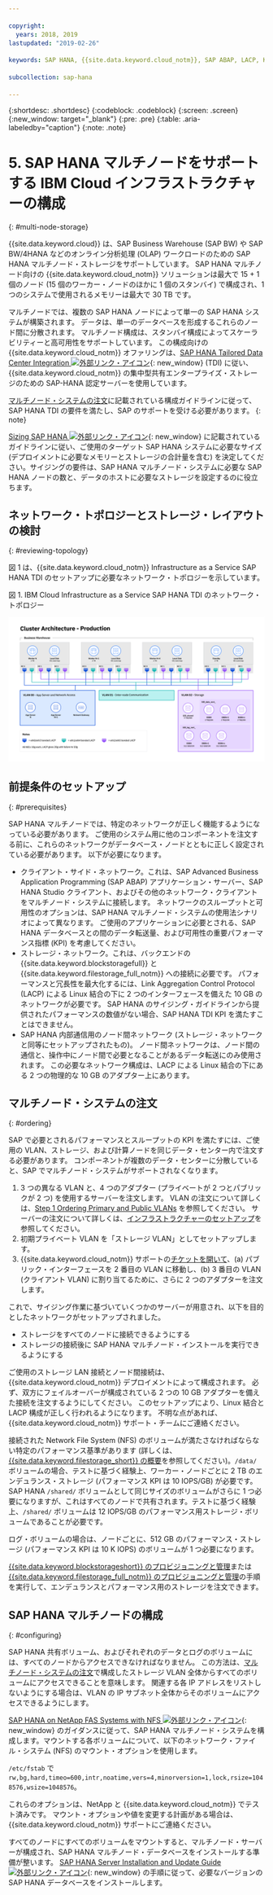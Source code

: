 ```yaml
---

copyright:
  years: 2018, 2019
lastupdated: "2019-02-26"

keywords: SAP HANA, {{site.data.keyword.cloud_notm}}, SAP ABAP, LACP, KPIs,VLANs

subcollection: sap-hana

---
```


{:shortdesc: .shortdesc}
{:codeblock: .codeblock}
{:screen: .screen}
{:new_window: target="_blank"}
{:pre: .pre}
{:table: .aria-labeledby="caption"}
{:note: .note}

# 5. SAP HANA マルチノードをサポートする IBM Cloud インフラストラクチャーの構成
{: #multi-node-storage}

{{site.data.keyword.cloud}} は、SAP Business Warehouse (SAP BW) や SAP BW/4HANA などのオンライン分析処理 (OLAP) ワークロードのための SAP HANA マルチノード・ストレージをサポートしています。 SAP HANA マルチノード向けの {{site.data.keyword.cloud_notm}} ソリューションは最大で 15 + 1 個のノード (15 個のワーカー・ノードのほかに 1 個のスタンバイ) で構成され、1 つのシステムで使用されるメモリーは最大で 30 TB です。

マルチノードでは、複数の SAP HANA ノードによって単一の SAP HANA システムが構築されます。 データは、単一のデータベースを形成するこれらのノード間に分散されます。 マルチノード構成は、スタンバイ構成によってスケーラビリティーと高可用性をサポートしています。 この構成向けの {{site.data.keyword.cloud_notm}} オファリングは、[SAP HANA Tailored Data Center Integration ![外部リンク・アイコン](../../icons/launch-glyph.svg "外部リンク・アイコン")](https://blogs.saphana.com/2015/02/18/sap-hana-tailored-data-center-integration-tdi-overview/){: new_window} (TDI) に従い、{{site.data.keyword.cloud_notm}} の集中型共有エンタープライズ・ストレージのための SAP-HANA 認定サーバーを使用しています。

[マルチノード・システムの注文](#ordering)に記載されている構成ガイドラインに従って、SAP HANA TDI の要件を満たし、SAP のサポートを受ける必要があります。
{: note}

[Sizing SAP HANA ![外部リンク・アイコン](../../icons/launch-glyph.svg "外部リンク・アイコン")](https://help.sap.com/viewer/eb3777d5495d46c5b2fa773206bbfb46/2.0.00/en-US/d4a122a7bb57101493e3f5ca08e6b039.html){: new_window} に記載されているガイドラインに従い、ご使用のターゲット SAP HANA システムに必要なサイズ (デプロイメントに必要なメモリーとストレージの合計量を含む) を決定してください。サイジングの要件は、SAP HANA マルチノード・システムに必要な SAP HANA ノードの数と、データのホストに必要なストレージを設定するのに役立ちます。

## ネットワーク・トポロジーとストレージ・レイアウトの検討
{: #reviewing-topology}

図 1 は、{{site.data.keyword.cloud_notm}} Infrastructure as a Service SAP HANA TDI のセットアップに必要なネットワーク・トポロジーを示しています。

図 1. IBM Cloud Infrastructure as a Service SAP HANA TDI のネットワーク・トポロジー

![図 1. IBM Cloud Infrastructure as a Service SAP HANA TDI のネットワーク・トポロジー](/images/SAP-BW.png "IBM Cloud Infrastructure as a Service SAP HANA TDI のネットワーク・トポロジー")

## 前提条件のセットアップ
{: #prerequisites}

SAP HANA マルチノードでは、特定のネットワークが正しく機能するようになっている必要があります。 ご使用のシステム用に他のコンポーネントを注文する前に、これらのネットワークがデータベース・ノードとともに正しく設定されている必要があります。 以下が必要になります。
* クライアント・サイド・ネットワーク。これは、SAP Advanced Business Application Programming (SAP ABAP) アプリケーション・サーバー、SAP HANA Studio クライアント、およびその他のネットワーク・クライアントをマルチノード・システムに接続します。 ネットワークのスループットと可用性のオプションは、SAP HANA マルチノード・システムの使用法シナリオによって異なります。 ご使用のアプリケーションに必要とされる、SAP HANA データベースとの間のデータ転送量、および可用性の重要パフォーマンス指標 (KPI) を考慮してください。
* ストレージ・ネットワーク。これは、バックエンドの {{site.data.keyword.blockstoragefull}} と {{site.data.keyword.filestorage_full_notm}} への接続に必要です。 パフォーマンスと冗長性を最大化するには、Link Aggregation Control Protocol (LACP) による Linux 結合の下に 2 つのインターフェースを備えた 10 GB のネットワークが必要です。 SAP HANA のサイジング・ガイドラインから提供されたパフォーマンスの数値がない場合、SAP HANA TDI KPI を満たすことはできません。
* SAP HANA 内部通信用のノード間ネットワーク (ストレージ・ネットワークと同等にセットアップされたもの)。 ノード間ネットワークは、ノード間の通信と、操作中にノード間で必要となることがあるデータ転送にのみ使用されます。 この必要なネットワーク構成は、LACP による Linux 結合の下にある 2 つの物理的な 10 GB のアダプター上にあります。

## マルチノード・システムの注文
{: #ordering}

SAP で必要とされるパフォーマンスとスループットの KPI を満たすには、ご使用の VLAN、ストレージ、および計算ノードを同じデータ・センター内で注文する必要があります。 コンポーネントが複数のデータ・センターに分散していると、SAP でマルチノード・システムがサポートされなくなります。

1. 3 つの異なる VLAN と、4 つのアダプター (プライベートが 2 つとパブリックが 2 つ) を使用するサーバーを注文します。 VLAN の注文について詳しくは、[Step 1 Ordering Primary and Public VLANs](/docs/infrastructure/virtualization?topic=Virtualization-advanced-single-site-vmware-reference-architecture#step-1-ordering-primary-public-and-private-vlans) を参照してください。 サーバーの注文について詳しくは、[インフラストラクチャーのセットアップ](/docs/infrastructure/sap-hana?topic=sap-hana-set_up_infrastructure#set_up_infrastructure#set_up_infrastructure)を参照してください。
2. 初期プライベート VLAN を「ストレージ VLAN」としてセットアップします。
3. {{site.data.keyword.cloud_notm}} サポートの[チケットを開いて](/docs/get-support?topic=get-support-open-case#open-case)、(a) パブリック・インターフェースを 2 番目の VLAN に移動し、(b) 3 番目の VLAN (クライアント VLAN) に割り当てるために、さらに 2 つのアダプターを注文します。

これで、サイジング作業に基づいていくつかのサーバーが用意され、以下を目的としたネットワークがセットアップされました。
* ストレージをすべてのノードに接続できるようにする
* ストレージの接続後に SAP HANA マルチノード・インストールを実行できるようにする

ご使用のストレージ LAN 接続とノード間接続は、{{site.data.keyword.cloud_notm}} デプロイメントによって構成されます。 必ず、双方にフェイルオーバーが構成されている 2 つの 10 GB アダプターを備えた接続を注文するようにしてください。 このセットアップにより、Linux 結合と LACP 構成が正しく行われるようになります。 不明な点があれば、{{site.data.keyword.cloud_notm}} サポート・チームにご連絡ください。

接続された Network File System (NFS) のボリュームが満たさなければならない特定のパフォーマンス基準があります (詳しくは、[{{site.data.keyword.filestorage_short}} の概要](/docs/infrastructure/FileStorage?topic=FileStorage-GettingStarted#getting-started-with-ibm-file-storage-for-bluemix)を参照してください)。`/data/` ボリュームの場合、テストに基づく経験上、ワーカー・ノードごとに 2 TB のエンデュランス・ストレージ (パフォーマンス KPI は 10 IOPS/GB) が必要です。SAP HANA `/shared/` ボリュームとして同じサイズのボリュームがさらに 1 つ必要になりますが、これはすべてのノードで共有されます。テストに基づく経験上、`/shared/` ボリュームは 12 IOPS/GB のパフォーマンス用ストレージ・ボリュームであることが必要です。

ログ・ボリュームの場合は、ノードごとに、512 GB のパフォーマンス・ストレージ (パフォーマンス KPI は 10 K IOPS) のボリュームが 1 つ必要になります。

[{{site.data.keyword.blockstorageshort}} のプロビジョニングと管理](/docs/infrastructure/BlockStorage?topic=BlockStorage-getting-started#getting-started)または[{{site.data.keyword.filestorage_full_notm}} のプロビジョニングと管理](/docs/infrastructure/FileStorage?topic=FileStorage-orderingConsole#orderingConsole)の手順を実行して、エンデュランスとパフォーマンス用のストレージを注文できます。

## SAP HANA マルチノードの構成
{: #configuring}

SAP HANA 共有ボリューム、およびそれぞれのデータとログのボリュームには、すべてのノードからアクセスできなければなりません。 この方法は、[マルチノード・システムの注文](#ordering)で構成したストレージ VLAN 全体からすべてのボリュームにアクセスできることを意味します。 関連する各 IP アドレスをリストしないようにする場合は、VLAN の IP サブネット全体からそのボリュームにアクセスできるようにします。

[SAP HANA on NetApp FAS Systems with NFS ![外部リンク・アイコン](../../icons/launch-glyph.svg "外部リンク・アイコン")](https://www.netapp.com/us/media/tr-4290.pdf){: new_window} のガイダンスに従って、SAP HANA マルチノード・システムを構成します。マウントする各ボリュームについて、以下のネットワーク・ファイル・システム (NFS) のマウント・オプションを使用します。

`/etc/fstab` で `rw,bg,hard,timeo=600,intr,noatime,vers=4,minorversion=1,lock,rsize=1048576,wsize=1048576`。

これらのオプションは、NetApp と {{site.data.keyword.cloud_notm}} でテスト済みです。 マウント・オプションや値を変更する計画がある場合は、{{site.data.keyword.cloud_notm}} サポートにご連絡ください。

すべてのノードにすべてのボリュームをマウントすると、マルチノード・サーバーが構成され、SAP HANA マルチノード・データベースをインストールする準備が整います。 [SAP HANA Server Installation and Update Guide ![外部リンク・アイコン](../../icons/launch-glyph.svg "外部リンク・アイコン")](https://help.sap.com/viewer/2c1988d620e04368aa4103bf26f17727/2.0.03/en-US){: new_window} の手順に従って、必要なバージョンの SAP HANA データベースをインストールします。
